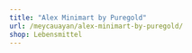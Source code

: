 ```yaml
---
title: "Alex Minimart by Puregold"
url: /meycauayan/alex-minimart-by-puregold/
shop: Lebensmittel
---
```


